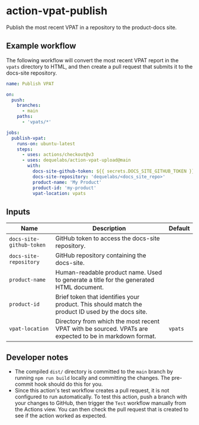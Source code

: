 # action-vpat-publish

Publish the most recent VPAT in a repository to the product-docs site.

## Example workflow

The following workflow will convert the most recent VPAT report in the `vpats` directory to HTML, and then create a pull request that submits it to the docs-site repository.

```yaml
name: Publish VPAT

on:
  push:
    branches:
      - main
    paths:
      - 'vpats/*'

jobs:
  publish-vpat:
    runs-on: ubuntu-latest
    steps:
      - uses: actions/checkout@v3
      - uses: dequelabs/action-vpat-upload@main
        with:
          docs-site-github-token: ${{ secrets.DOCS_SITE_GITHUB_TOKEN }}
          docs-site-repository: 'dequelabs/<docs_site_repo>'
          product-name: 'My Product'
          product-id: 'my-product'
          vpat-location: vpats
```

## Inputs

| Name | Description | Default |
| --- | --- | --- |
`docs-site-github-token` | GitHub token to access the docs-site repository. |
`docs-site-repository` | GitHub repository containing the docs-site. |
`product-name` | Human-readable product name. Used to generate a title for the generated HTML document. |
`product-id` | Brief token that identifies your product. This should match the product ID used by the docs site. |
`vpat-location` | Directory from which the most recent VPAT with be sourced. VPATs are expected to be in markdown format. | `vpats`

## Developer notes

* The compiled `dist/` directory is committed to the `main` branch by running `npm run build` locally and committing the changes. The pre-commit hook should do this for you.
* Since this action's test workflow creates a pull request, it is not configured to run automatically. To test this action, push a branch with your changes to GitHub, then trigger the `Test` workflow manually from the Actions view. You can then check the pull request that is created to see if the action worked as expected.
